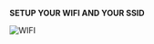 **SETUP YOUR WIFI AND YOUR SSID**

![WIFI](https://github.com/avivsabilal29/xerpihan_IotMic/assets/89498280/835eda0e-5d29-4389-8875-269672aed787)

